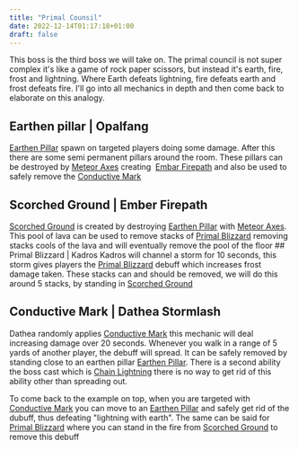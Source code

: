 ```yaml
---
title: "Primal Counsil"
date: 2022-12-14T01:17:18+01:00
draft: false
---
```


This boss is the third boss we will take on. The primal council is not super complex it's like a game of rock paper scissors, but instead it's earth, fire, frost and lightning. Where Earth defeats lightning, fire defeats earth and frost defeats fire. I'll go into all mechanics in depth and then come back to elaborate on this analogy. 

## Earthen pillar | Opalfang 
[Earthen Pillar](https://www.wowhead.com/beta/spell=370991/earthen-pillar) spawn on targeted players doing some damage. After this there are some semi permanent pillars around the room. These pillars can be destroyed by [Meteor Axes](https://www.wowhead.com/beta/spell=374038/meteor-axes) creating  [Embar Firepath](https://www.wowhead.com/beta/npc=187767/embar-firepath) and also be used to safely remove the [Conductive Mark](https://www.wowhead.com/beta/spell=391686/conductive-mark) 

## Scorched Ground | Ember Firepath
[Scorched Ground](https://www.wowhead.com/beta/spell=371514/scorched-ground) is created by destroying [Earthen Pillar](https://www.wowhead.com/beta/spell=370991/earthen-pillar) with [Meteor Axes](https://www.wowhead.com/beta/spell=374038/meteor-axes). This pool of lava can be used to remove stacks of [Primal Blizzard](https://www.wowhead.com/beta/spell=371836/primal-blizzard) removing stacks cools of the lava and will eventually remove the pool of the floor ## Primal Blizzard | Kadros Kadros will channel a storm for 10 seconds, this storm gives players the [Primal Blizzard](https://www.wowhead.com/beta/spell=371836/primal-blizzard) debuff which increases frost damage taken. These stacks can and should be removed, we will do this around 5 stacks, by standing in [Scorched Ground](https://www.wowhead.com/beta/spell=371514/scorched-ground) 
## Conductive Mark | Dathea Stormlash 
Dathea randomly applies [Conductive Mark](https://www.wowhead.com/beta/spell=391686/conductive-mark) this mechanic will deal increasing damage over 20 seconds. Whenever you walk in a range of 5 yards of another player, the debuff will spread. It can be safely removed by standing close to an earthen pillar [Earthen Pillar](https://www.wowhead.com/beta/spell=370991/earthen-pillar). There is a second ability the boss cast which is [Chain Lightning](https://www.wowhead.com/beta/spell=372275/chain-lightning) there is no way to get rid of this ability other than spreading out.

To come back to the example on top, when you are targeted with [Conductive Mark](https://www.wowhead.com/beta/spell=391686/conductive-mark) you can move to an [Earthen Pillar](https://www.wowhead.com/beta/spell=370991/earthen-pillar) and safely get rid of the dubuff, thus defeating "lightning with earth".  The same can be said for [Primal Blizzard](https://www.wowhead.com/beta/spell=371836/primal-blizzard) where you can stand in the fire from [Scorched Ground](https://www.wowhead.com/beta/spell=371514/scorched-ground) to remove this debuff